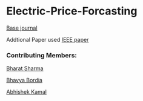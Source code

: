 # Electric-Price-Forcasting

[Base journal](https://ieeexplore.ieee.org/stamp/stamp.jsp?tp=&arnumber=7778265)

Addtional Paper used [IEEE paper](https://ieeexplore.ieee.org/document/6725869)


### Contributing Members:

[Bharat Sharma](https://github.com/GENU05)

[Bhavya Bordia](https://github.com/bordia98)

[Abhishek Kamal](https://github.com/abhishek371)
